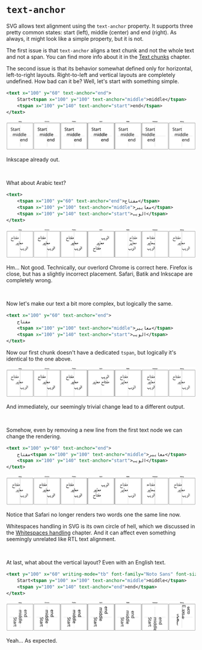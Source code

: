 # `text-anchor`

SVG allows text alignment using the `text-anchor` property.
It supports three pretty common states:
start (left), middle (center) and end (right).
As always, it might look like a simple property, but it is not.

The first issue is that `text-anchor` aligns a text chunk and not the whole text
and not a span. You can find more info about it
in the [Text chunks](./chunks.md) chapter.

The second issue is that its behavior somewhat defined only for horizontal,
left-to-right layouts.
Right-to-left and vertical layouts are completely undefined.
How bad can it be? Well, let's start with something simple.

```xml
<text x="100" y="60" text-anchor="end">
    Start<tspan x="100" y="100" text-anchor="middle">middle</tspan>
    <tspan x="100" y="140" text-anchor="start">end</tspan>
</text>
```

<img src="../images/text-anchor-english.png"/>

Inkscape already out.

<br>

What about Arabic text?

```xml
<text>
    <tspan x="100" y="60" text-anchor="end">مفتاح</tspan>
    <tspan x="100" y="100" text-anchor="middle">معايير</tspan>
    <tspan x="100" y="140" text-anchor="start">الويب</tspan>
</text>
```

<img src="../images/text-anchor-arabic-1.png"/>

Hm... Not good. Technically, our overlord Chrome is correct here.
Firefox is close, but has a slightly incorrect placement.
Safari, Batik and Inkscape are completely wrong.

<br>

Now let's make our text a bit more complex, but logically the same.

```xml
<text x="100" y="60" text-anchor="end">
    مفتاح
    <tspan x="100" y="100" text-anchor="middle">معايير</tspan>
    <tspan x="100" y="140" text-anchor="start">الويب</tspan>
</text>
```

Now our first chunk doesn't have a dedicated `tspan`, but logically it's identical to the one above.

<img src="../images/text-anchor-arabic-2.png"/>

And immediately, our seemingly trivial change lead to a different output.

<br>

Somehow, even by removing a new line from the first text node we can change the rendering.

```xml
<text x="100" y="60" text-anchor="end">
    مفتاح<tspan x="100" y="100" text-anchor="middle">معايير</tspan>
    <tspan x="100" y="140" text-anchor="start">الويب</tspan>
</text>
```

<img src="../images/text-anchor-arabic-3.png"/>

Notice that Safari no longer renders two words one the same line now.

Whitespaces handling in SVG is its own circle of hell, which we discussed in
the [Whitespaces handling](./whitespaces.md) chapter. And it can affect even
something seemingly unrelated like RTL text alignment.

<br>

At last, what about the vertical layout? Even with an English text.

```xml
<text y="100" x="60" writing-mode="tb" font-family="Noto Sans" font-size="32">
    Start<tspan y="100" x="100" text-anchor="middle">middle</tspan>
    <tspan y="100" x="140" text-anchor="end">end</tspan>
</text>
```

<img src="../images/text-anchor-vertical.png"/>

Yeah... As expected.
